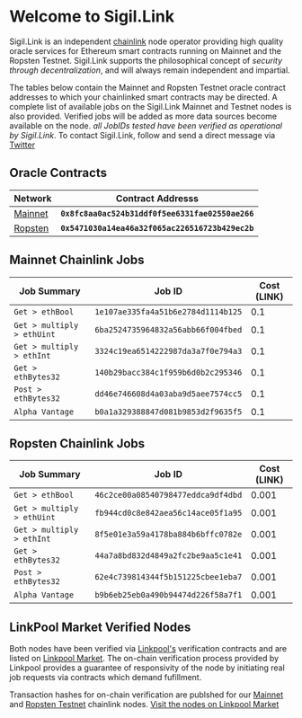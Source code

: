 # Welcome to Sigil.Link

Sigil.Link is an independent [chainlink](https://chain.link) node operator providing high quality oracle services for Ethereum smart contracts running on Mainnet and the Ropsten Testnet. Sigil.Link supports the philosophical concept of *security through decentralization*, and will always remain independent and impartial. 

The tables below contain the Mainnet and Ropsten Testnet oracle contract addresses to which your chainlinked smart contracts may be directed. A complete list of available jobs on the Sigil.Link Mainnet and Testnet nodes is also provided. Verified jobs will be added as more data sources become available on the node. *all JobIDs tested have been verified as operational by Sigil.Link*. To contact Sigil.Link, follow and send a direct message via [Twitter](https://twitter.com/sigildotlink)

## Oracle Contracts

| Network   | Contract Addresss                                 | 
| --------  | -----------                                       | 
| [Mainnet](https://etherscan.io/address/0x8fc8aa0ac524b31ddf0f5ee6331fae02550ae266)   | **`0x8fc8aa0ac524b31ddf0f5ee6331fae02550ae266`**  |
| [Ropsten](https://ropsten.etherscan.io/address/0x5471030a14ea46a32f065ac226516723b429ec2b)   | **`0x5471030a14ea46a32f065ac226516723b429ec2b`**  |

## Mainnet Chainlink Jobs

| Job Summary                   | Job ID                                        | Cost (LINK)     |
| -----------                   | -----------                                   | ---------       |
| `Get > ethBool`               | `1e107ae335fa4a51b6e2784d1114b125`            | 0.1             | 
| `Get > multiply > ethUint`    | `6ba2524735964832a56abb66f004fbed`            | 0.1             |
| `Get > multiply > ethInt`     | `3324c19ea6514222987da3a7f0e794a3`            | 0.1             |
| `Get > ethBytes32`            | `140b29bacc384c1f959b6d0b2c295346`            | 0.1             |
| `Post > ethBytes32`           | `dd46e746608d4a03aba9d5aee7574cc5`            | 0.1             |
| `Alpha Vantage`               | `b0a1a329388847d081b9853d2f9635f5`            | 0.1             |

## Ropsten Chainlink Jobs

| Job Summary                   | Job ID                                        | Cost (LINK)     |
| -----------                   | -----------                                   | ---------       |
| `Get > ethBool`               | `46c2ce00a08540798477eddca9df4dbd`            | 0.001           | 
| `Get > multiply > ethUint`    | `fb944cd0c8e842aea56c14ace05f1a95`            | 0.001           |
| `Get > multiply > ethInt`     | `8f5e01e3a59a4178ba884b6bffc0782e`            | 0.001           |
| `Get > ethBytes32`            | `44a7a8bd832d4849a2fc2be9aa5c1e41`            | 0.001           |
| `Post > ethBytes32`           | `62e4c739814344f5b151225cbee1eba7`            | 0.001           |
| `Alpha Vantage`               | `b9b6eb25eb0a490b94474d226f58a7f1`            | 0.001           |

## LinkPool Market Verified Nodes

Both nodes have been verified via [Linkpool's](https://www.linkpool.io/) verification contracts and are listed on [Linkpool Market](https://market.link). The on-chain verification process provided by Linkpool provides a guarantee of responsivity of the node by initiating real job requests via contracts which demand fufillment.

Transaction hashes for on-chain verification are publshed for our [Mainnet](https://etherscan.io/tx/0x3e1c28f961434d8cf11403f059420805b818da34261c40de583fcde99025d609) and [Ropsten Testnet](https://ropsten.etherscan.io/tx/0x88a17683e9d052f263ecc2e561ce5e1a770ef93e82d7022b7e04e31be4d53fd6) chainlink nodes. [Visit the nodes on Linkpool Market](https://market.link/nodes/0d230f5d-c1e8-457c-bb68-f9b52448c6f6)
